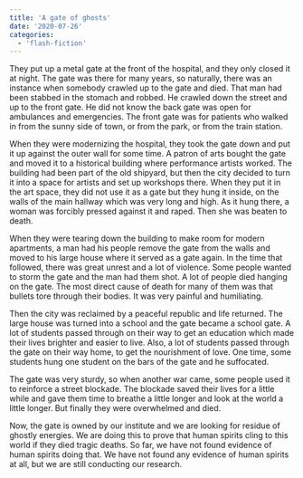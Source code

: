 ```yaml
---
title: 'A gate of ghosts'
date: '2020-07-26'
categories:
  - 'flash-fiction'
---
```


They put up a metal gate at the front of the hospital, and they only closed it
at night. The gate was there for many years, so naturally, there was an instance
when somebody crawled up to the gate and died. That man had been stabbed in the
stomach and robbed. He crawled down the street and up to the front gate. He did
not know the back gate was open for ambulances and emergencies. The front gate
was for patients who walked in from the sunny side of town, or from the park, or
from the train station.

When they were modernizing the hospital, they took the gate down and put it up
against the outer wall for some time. A patron of arts bought the gate and moved
it to a historical building where performance artists worked. The building had
been part of the old shipyard, but then the city decided to turn it into a space
for artists and set up workshops there. When they put it in the art space, they
did not use it as a gate but they hung it inside, on the walls of the main
hallway which was very long and high. As it hung there, a woman was forcibly
pressed against it and raped. Then she was beaten to death.

When they were tearing down the building to make room for modern apartments, a
man had his people remove the gate from the walls and moved to his large house
where it served as a gate again. In the time that followed, there was great
unrest and a lot of violence. Some people wanted to storm the gate and the man
had them shot. A lot of people died hanging on the gate. The most direct cause
of death for many of them was that bullets tore through their bodies. It was
very painful and humiliating.

Then the city was reclaimed by a peaceful republic and life returned. The large
house was turned into a school and the gate became a school gate. A lot of
students passed through on their way to get an education which made their lives
brighter and easier to live. Also, a lot of students passed through the gate on
their way home, to get the nourishment of love. One time, some students hung one
student on the bars of the gate and he suffocated.

The gate was very sturdy, so when another war came, some people used it to
reinforce a street blockade. The blockade saved their lives for a little while
and gave them time to breathe a little longer and look at the world a little
longer. But finally they were overwhelmed and died.

Now, the gate is owned by our institute and we are looking for residue of
ghostly energies. We are doing this to prove that human spirits cling to this
world if they died tragic deaths. So far, we have not found evidence of human
spirits doing that. We have not found any evidence of human spirits at all, but
we are still conducting our research.
